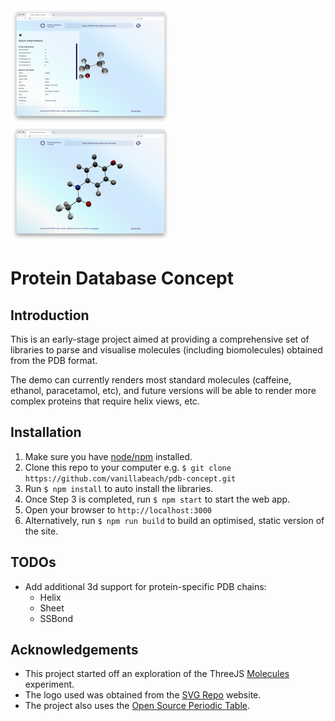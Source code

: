 <div>
  <span>
    <img src="https://github.com/vanillabeach/pdb-concept/blob/main/metadata/screenshot_1.png" width="256"/>
  </span>
  <span>&nbsp;&nbsp;&nbsp;</span>
  <span>
    <img src="https://github.com/vanillabeach/pdb-concept/blob/main/metadata/screenshot_2.png" width="256"/>
  </span>
</div>

# Protein Database Concept

## Introduction

This is an early-stage project aimed at providing a comprehensive set of libraries to parse and
visualise molecules (including biomolecules) obtained from the PDB format.

The demo can currently renders most standard molecules (caffeine, ethanol, paracetamol, etc), and future versions will be able to render more complex proteins that require helix views, etc.

## Installation

1. Make sure you have [node/npm](https://nodejs.org/en/download/) installed.
2. Clone this repo to your computer e.g. `$ git clone https://github.com/vanillabeach/pdb-concept.git`
3. Run `$ npm install` to auto install the libraries.
4. Once Step 3 is completed, run `$ npm start` to start the web app.
5. Open your browser to `http://localhost:3000`
6. Alternatively, run `$ npm run build` to build an optimised, static version of the site.

## TODOs

- Add additional 3d support for protein-specific PDB chains:
  - Helix
  - Sheet
  - SSBond

## Acknowledgements

- This project started off an exploration of the ThreeJS [Molecules](https://threejs.org/examples/?q=pdb#webgl_loader_pdb) experiment.
- The logo used was obtained from the [SVG Repo](https://www.svgrepo.com/svg/142619/molecule) website.
- The project also uses the [Open Source Periodic Table](https://github.com/Bowserinator/Periodic-Table-JSON).
